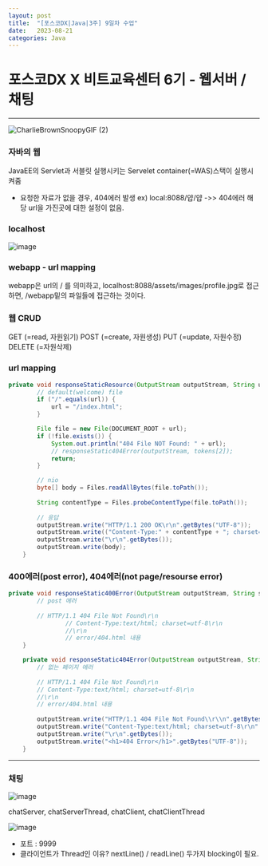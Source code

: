 ```yaml
---
layout: post
title:  "[포스코DX|Java|3주] 9일차 수업"
date:   2023-08-21
categories: Java
---
```


# 포스코DX X 비트교육센터 6기 - 웹서버 / 채팅 

--- 

![CharlieBrownSnoopyGIF (2)](https://github.com/talkingOrange/talkingOrange.github.io/assets/88815795/852c2ed2-1d3f-434d-b89a-be629e479bf8)

### 자바의 웹

 JavaEE의 Servlet과 서블릿 실행시키는 Servelet container(=WAS)스택이 실행시켜줌 


 - 요청한 자료가 없을 경우, 404에러 발생 ex) local:8088/얍/얍 ->> 404에러 해당 url을 가진곳에 대한 설정이 없음.

### localhost

![image](https://github.com/talkingOrange/talkingOrange.github.io/assets/88815795/eae7365e-cccf-4bcc-8bcf-a5691298f983)

### webapp - url mapping

webapp은 url의 / 를 의미하고, localhost:8088/assets/images/profile.jpg로 접근하면, /webapp밑의 파일들에 접근하는 것이다.


### 웹 CRUD

GET (=read, 자원읽기)
POST (=create, 자원생성)
PUT (=update, 자원수정)
DELETE (=자원삭제)

### url mapping

```java
private void responseStaticResource(OutputStream outputStream, String url, String protocol) throws IOException {
		// default(welcome) file
		if ("/".equals(url)) {
			url = "/index.html";
		}

		File file = new File(DOCUMENT_ROOT + url);
		if (!file.exists()) {
			System.out.println("404 File NOT Found: " + url);
			// responseStatic404Error(outputStream, tokens[2]);
			return;
		}

		// nio
		byte[] body = Files.readAllBytes(file.toPath());
		
		String contentType = Files.probeContentType(file.toPath());
		
		// 응답
		outputStream.write("HTTP/1.1 200 OK\r\n".getBytes("UTF-8"));
		outputStream.write(("Content-Type:" + contentType + "; charset=utf-8\r\n").getBytes("UTF-8"));
		outputStream.write("\r\n".getBytes());
		outputStream.write(body);
	}
```

### 400에러(post error), 404에러(not page/resourse error)

```java
private void responseStatic400Error(OutputStream outputStream, String string) {
		// post 에러
		
		// HTTP/1.1 404 File Not Found\r\n
				// Content-Type:text/html; charset=utf-8\r\n
				//\r\n
				// error/404.html 내용
	}

	private void responseStatic404Error(OutputStream outputStream, String protocol) throws IOException {
		// 없는 페이지 에러
		
		// HTTP/1.1 404 File Not Found\r\n
		// Content-Type:text/html; charset=utf-8\r\n
		//\r\n
		// error/404.html 내용
		
		outputStream.write("HTTP/1.1 404 File Not Found\\r\\n".getBytes("UTF-8"));
		outputStream.write("Content-Type:text/html; charset=utf-8\r\n".getBytes("UTF-8"));
		outputStream.write("\r\n".getBytes());
		outputStream.write("<h1>404 Error</h1>".getBytes("UTF-8"));
	}
```

---

### 채팅

![image](https://github.com/talkingOrange/talkingOrange.github.io/assets/88815795/7602959a-4210-4b88-80ec-f40f59dd5f30)

chatServer, chatServerThread, chatClient, chatClientThread

![image](https://github.com/talkingOrange/talkingOrange.github.io/assets/88815795/64480049-546f-445d-b559-a8ce2f413281)

* 포트 : 9999
* 클라이언트가 Thread인 이유? nextLine() / readLine() 두가지 blocking이 필요. 
